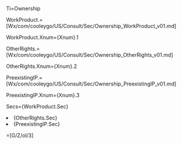 Ti=Ownership

WorkProduct.=[Wx/com/cooleygo/US/Consult/Sec/Ownership_WorkProduct_v01.md]

WorkProduct.Xnum={Xnum}.1

OtherRights.=[Wx/com/cooleygo/US/Consult/Sec/Ownership_OtherRights_v01.md]

OtherRights.Xnum={Xnum}.2

PreexistingIP.=[Wx/com/cooleygo/US/Consult/Sec/Ownership_PreexistingIP_v01.md]

PreexistingIP.Xnum={Xnum}.3

Secs={WorkProduct.Sec}<li>{OtherRights.Sec}<li>{PreexistingIP.Sec}

=[G/Z/ol/3]
